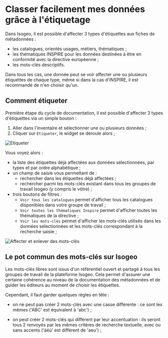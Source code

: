 # Classer facilement mes données grâce à l'étiquetage

Dans Isogeo, il est possible d'affecter 3 types d'étiquettes aux fiches de métadonnées :

* les catalogues, orientés usages, métiers, thématiques ;
* les thématiques INSPIRE pour les données destinées à être en conformité avec la directive européenne ;
* les mots-clés descriptifs.

Dans tous les cas, une donnée peut se voir affecter une ou plusieurs étiquettes de chaque type, même si dans la cas d'INSPIRE, il est recommandé de n'en choisir qu'un.

## Comment étiqueter

Première étape du cycle de documentation, il est possible d'affecter 3 types d'étiquettes via un simple bouton :

1.	Aller dans l'inventaire et sélectionner une ou plusieurs données ;
2.	Cliquer sur `Etiqueter`, le widget se déroule alors ;

![Etiqueter](/images/inv_edit_tags_widget.png "Widget étiquetage")

Vous voyez alors :
* la liste des étiquettes déjà affectées aux données sélectionnées, par types et par ordre alphabétique ;
* un champ de saisie vous permettant de :
    * rechercher dans les étiquettes déjà affectées ;
    * rechercher parmi les mots-clés existant dans tous les groupes de travail Isogeo (y compris le vôtre) ;
* trois boutons de filtres :
    * `Voir tous les catalogues` permet d'afficher tous les catalogues disponibles dans votre groupe de travail ;
    * `Voir toutes les thématiques Inspire` permet d'afficher toutes les thématiques de la directive ;
    * `Voir les mots-clés` permet d'afficher les mots-clés utilisés dans les données selectionnées et les mots-clés correspondant à la recherche saisie ;

![Affecter et enlever des mots-clés](/images/inv_edit_tags_keywords.gif "Mots-clés")

## Le pot commun des mots-clés sur Isogeo

Les mots-clés libres sont issus d'un référentiel ouvert et partagé à tous les groupes de travail de la plateforme Isogeo. Cela permet d'assurer une certaine cohérence au niveau de la documentation des métadonnées et de guider les éditeurs au moment de choisir les étiquettes.

Cependant, il faut garder quelques règles en tête :

* on ne peut pas créer 2 mots-clés avec une casse différente : ce sont les mêmes ('ABC' est équivalent à 'abc') ;

* on peut créer 2 mots-clés qui diffèrent par leur accentuation : ils seront tous 2 renvoyés par les mêmes critères de recherche textuelle, avec ou sans accents ('àéù' est différent de 'aeu') ;
